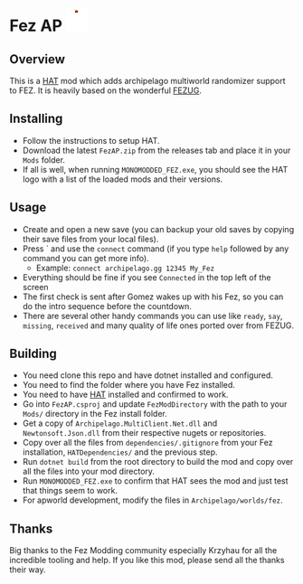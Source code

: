 # Fez AP ![thumbnail](icon.png)

## Overview

This is a [HAT](https://github.com/FEZModding/HAT) mod which adds archipelago multiworld randomizer support to FEZ.
It is heavily based on the wonderful [FEZUG](https://github.com/FEZModding/FEZUG).

## Installing

- Follow the instructions to setup HAT.
- Download the latest `FezAP.zip` from the releases tab and place it in your `Mods` folder.
- If all is well, when running `MONOMODDED_FEZ.exe`, you should see the HAT logo with a list of the loaded mods and their versions.

## Usage

- Create and open a new save (you can backup your old saves by copying their save files from your local files).
- Press \` and use the `connect` command (if you type `help` followed by any command you can get more info).
  - Example: `connect archipelago.gg 12345 My_Fez`
- Everything should be fine if you see `Connected` in the top left of the screen
- The first check is sent after Gomez wakes up with his Fez, so you can do the intro sequence before the countdown.
- There are several other handy commands you can use like `ready`, `say`, `missing`, `received` and many quality of life ones ported over from FEZUG.

## Building

- You need clone this repo and have dotnet installed and configured.
- You need to find the folder where you have Fez installed.
- You need to have [HAT](https://github.com/FEZModding/HAT) installed and confirmed to work.
- Go into `FezAP.csproj` and update `FezModDirectory` with the path to your `Mods/` directory in the Fez install folder.
- Get a copy of `Archipelago.MultiClient.Net.dll` and `Newtonsoft.Json.dll` from their respective nugets or repositories.
- Copy over all the files from `dependencies/.gitignore` from your Fez installation, `HATDependencies/` and the previous step.
- Run `dotnet build` from the root directory to build the mod and copy over all the files into your mod directory.
- Run `MONOMODDED_FEZ.exe` to confirm that HAT sees the mod and just test that things seem to work.
- For apworld development, modify the files in `Archipelago/worlds/fez`.

## Thanks

Big thanks to the Fez Modding community especially Krzyhau for all the incredible tooling and help.
If you like this mod, please send all the thanks their way.

